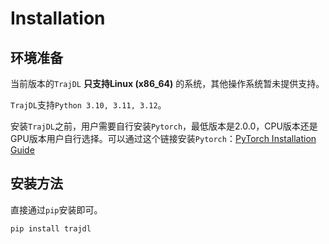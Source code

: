 # Installation

## 环境准备

当前版本的`TrajDL` **只支持Linux (x86_64)** 的系统，其他操作系统暂未提供支持。

`TrajDL`支持`Python 3.10, 3.11, 3.12`。

安装`TrajDL`之前，用户需要自行安装`Pytorch`，最低版本是2.0.0，CPU版本还是GPU版本用户自行选择。可以通过这个链接安装`Pytorch`：[PyTorch Installation Guide](https://pytorch.org/get-started/locally/)

## 安装方法

直接通过`pip`安装即可。

```bash
pip install trajdl
```
